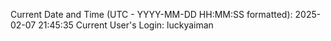 Current Date and Time (UTC - YYYY-MM-DD HH:MM:SS formatted): 2025-02-07 21:45:35
Current User's Login: luckyaiman
